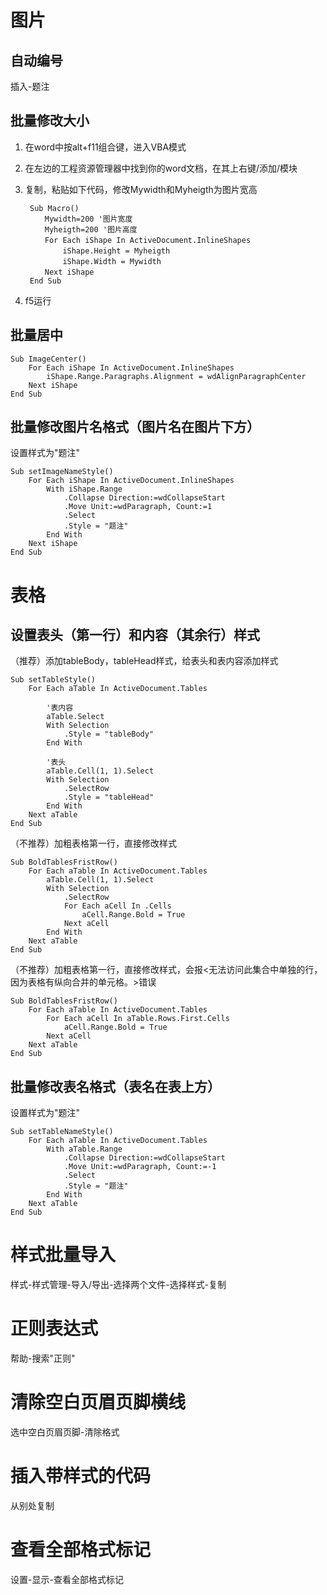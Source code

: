 # 图片
## 自动编号
插入-题注

## 批量修改大小
1. 在word中按alt+f11组合键，进入VBA模式
2. 在左边的工程资源管理器中找到你的word文档，在其上右键/添加/模块
3. 复制，粘贴如下代码，修改Mywidth和Myheigth为图片宽高

        Sub Macro()
        　　Mywidth=200 '图片宽度
        　　Myheigth=200 '图片高度
        　　For Each iShape In ActiveDocument.InlineShapes
            　　iShape.Height = Myheigth
            　　iShape.Width = Mywidth
        　　Next iShape
        End Sub

4. f5运行

## 批量居中
```
Sub ImageCenter()
    For Each iShape In ActiveDocument.InlineShapes
        iShape.Range.Paragraphs.Alignment = wdAlignParagraphCenter
    Next iShape
End Sub
```
## 批量修改图片名格式（图片名在图片下方）
设置样式为"题注"
```
Sub setImageNameStyle()
    For Each iShape In ActiveDocument.InlineShapes
        With iShape.Range
            .Collapse Direction:=wdCollapseStart
            .Move Unit:=wdParagraph, Count:=1
            .Select
            .Style = "题注"
        End With
    Next iShape
End Sub
```


# 表格
## 设置表头（第一行）和内容（其余行）样式
（推荐）添加tableBody，tableHead样式，给表头和表内容添加样式
```
Sub setTableStyle()
    For Each aTable In ActiveDocument.Tables
    
        '表内容
        aTable.Select
        With Selection
            .Style = "tableBody"
        End With
        
        '表头
        aTable.Cell(1, 1).Select
        With Selection
            .SelectRow
            .Style = "tableHead"
        End With
    Next aTable
End Sub

```

（不推荐）加粗表格第一行，直接修改样式
```
Sub BoldTablesFristRow()
    For Each aTable In ActiveDocument.Tables
        aTable.Cell(1, 1).Select
        With Selection
            .SelectRow
            For Each aCell In .Cells
                aCell.Range.Bold = True
            Next aCell
        End With
    Next aTable
End Sub
```

（不推荐）加粗表格第一行，直接修改样式，会报<无法访问此集合中单独的行，因为表格有纵向合并的单元格。>错误
```
Sub BoldTablesFristRow()
    For Each aTable In ActiveDocument.Tables
        For Each aCell In aTable.Rows.First.Cells
            aCell.Range.Bold = True
        Next aCell
    Next aTable
End Sub
```
## 批量修改表名格式（表名在表上方）
设置样式为"题注"
```
Sub setTableNameStyle()
    For Each aTable In ActiveDocument.Tables
        With aTable.Range
            .Collapse Direction:=wdCollapseStart
            .Move Unit:=wdParagraph, Count:=-1
            .Select
            .Style = "题注"
        End With
    Next aTable
End Sub

```


# 样式批量导入
样式-样式管理-导入/导出-选择两个文件-选择样式-复制

# 正则表达式
帮助-搜索"正则"

# 清除空白页眉页脚横线
选中空白页眉页脚-清除格式

# 插入带样式的代码
从别处复制

# 查看全部格式标记
设置-显示-查看全部格式标记



　　
